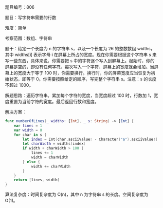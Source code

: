 题目编号：806

题目：写字符串需要的行数

难度：简单

考察范围：数组、字符串

题干：给定一个长度为 n 的字符串 s，以及一个长度为 26 的整数数组 widths，其中 widths[i] 表示字母 i 在屏幕上所占的宽度。现在你需要根据这个字符串 s 来写一些东西，具体来说，你需要把 s 中的字符逐个写入到屏幕上。起始时，你的屏幕是空的，即没有任何字符。每次写入一个字符，屏幕上的宽度就会增加。当屏幕上的宽度大于等于 100 时，你需要换行。换行时，你的屏幕宽度应当恢复为初始状态，即等于 0。你需要按照给定的顺序，写完整个字符串 s。注意：s 的长度不超过 1000。

解题思路：遍历字符串，累加每个字符的宽度，当宽度超过 100 时，行数加 1，宽度重置为当前字符的宽度。最后返回行数和宽度。

解决方案：

```swift
func numberOfLines(_ widths: [Int], _ s: String) -> [Int] {
    var lines = 1
    var width = 0
    for char in s {
        let index = Int(char.asciiValue! - Character("a").asciiValue!)
        let charWidth = widths[index]
        if width + charWidth > 100 {
            lines += 1
            width = charWidth
        } else {
            width += charWidth
        }
    }
    return [lines, width]
}
```

算法复杂度：时间复杂度为 O(n)，其中 n 为字符串 s 的长度。空间复杂度为 O(1)。